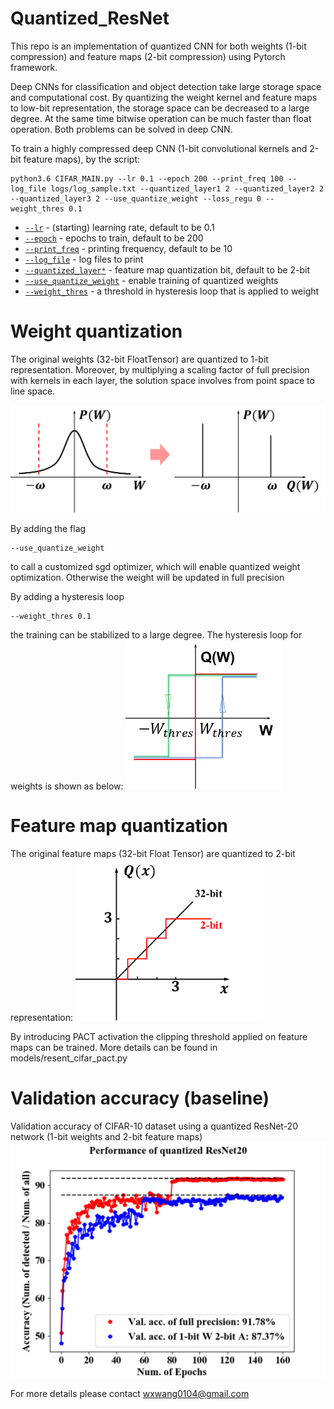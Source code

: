 # Quantized_ResNet
This repo is an implementation of quantized CNN for both weights (1-bit compression) and feature maps (2-bit compression) using Pytorch framework. 

Deep CNNs for classification and object detection take large storage space and computational cost. By quantizing the weight kernel and feature maps to low-bit representation, the storage space can be decreased to a large degree. At the same time bitwise operation can be much faster than float operation. Both problems can be solved in deep CNN. 

To train a highly compressed deep CNN (1-bit convolutional kernels and 2-bit feature maps), by the script:
```
python3.6 CIFAR_MAIN.py --lr 0.1 --epoch 200 --print_freq 100 --log_file logs/log_sample.txt --quantized_layer1 2 --quantized_layer2 2 --quantized_layer3 2 --use_quantize_weight --loss_regu 0 --weight_thres 0.1
```

- [`--lr`](appconf.html#usegpu)              - (starting) learning rate, default to be 0.1
- [`--epoch`](appconf.html#usegpu)              - epochs to train, default to be 200
- [`--print_freq`](appconf.html#usegpu)              - printing frequency, default to be 10
- [`--log_file`](appconf.html#usegpu)              - log files to print
- [`--quantized_layer*`](appconf.html#usegpu)              - feature map quantization bit, default to be 2-bit
- [`--use_quantize_weight`](appconf.html#usegpu)              - enable training of quantized weights
- [`--weight_thres`](appconf.html#usegpu)              - a threshold in hysteresis loop that is applied to weight


# Weight quantization

The original weights (32-bit FloatTensor) are quantized to 1-bit representation. Moreover, by multiplying a scaling factor of full precision with kernels in each layer, the solution space involves from point space to line space. 

<img src="weight.png" width="600">

By adding the flag
```
--use_quantize_weight
```
to call a customized sgd optimizer, which will enable quantized weight optimization. Otherwise the weight will be updated in full precision

By adding a hysteresis loop
```
--weight_thres 0.1
```
the training can be stabilized to a large degree. The hysteresis loop for weights is shown as below:
<img src="hysteresis loop.png" width="250">


# Feature map quantization

The original feature maps (32-bit Float Tensor) are quantized to 2-bit representation: 
<img src="act.png" width="300">

By introducing PACT activation the clipping threshold applied on feature maps can be trained. More details can be found in models/resent_cifar_pact.py

# Validation accuracy (baseline)

Validation accuracy of CIFAR-10 dataset using a quantized ResNet-20 network (1-bit weights and 2-bit feature maps)
<img src="Quantized ResNet20.png" width="600">

For more details please contact wxwang0104@gmail.com



